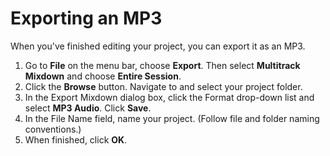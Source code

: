 # Exporting an MP3

When you've finished editing your project, you can export it as an MP3.

1. Go to **File** on the menu bar, choose **Export**. Then select **Multitrack Mixdown** and choose **Entire Session**. 
2. Click the **Browse** button. Navigate to and select your project folder.
3. In the Export Mixdown dialog box, click the Format drop-down list and select **MP3 Audio**. Click **Save**.
4. In the File Name field, name your project. \(Follow file and folder naming conventions.\)
5. When finished, click **OK**.

